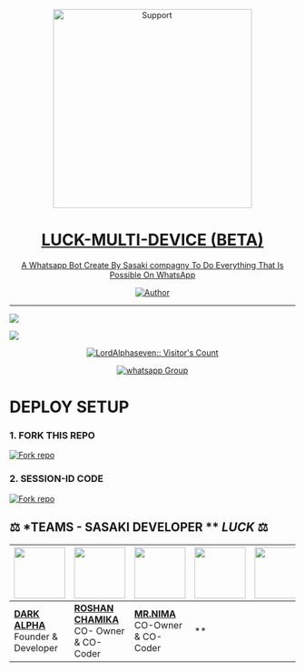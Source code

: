 </p>
</p>
<p align="center">
  <a href="https://whatsapp.com/channel/0029Vajrhmz96H4IsEjh4a41">
    <img alt=Support height="350" src="https://i.ibb.co/Y3V6LVn/2a7c9dac44ff0e9f.jpg"> 
    </p>
<h1 align="center">    LUCK-MULTI-DEVICE (BETA)
</h1>
<p align="center"> 
  
<p align="center"> A Whatsapp Bot Create By Sasaki compagny To Do Everything That Is Possible On WhatsApp
 
  </a>
</p>
<p align="center">
<a href="https://github.com/LordAlphaseven"><img title="Author" src="https://img.shields.io/badge/LUCK_MD-MULTI_DEVICE-black?style=for-the-badge&logo=github"></a>
<p/>



---  

</p>


   <p align="left">
  <a href="https://github.com/LordAlphaseven/LUCK-MD/fork">
    <img src="https://img.shields.io/github/forks/LordAlphaseven/LUCK-MD?label=Fork&style=social">
  <p align="left"> 
  <a href="https://github.com/LordAlphaseven/LUCK-MD/stargazers">
    <img src="https://img.shields.io/github/stars/LordAlphaseven/LUCK-MD?style=social">
      
  
 

</p>
<p align="center"><img src="https://profile-counter.glitch.me/{LordAlphaseven}/count.svg" alt="LordAlphaseven:: Visitor's Count" /></p>
<p align="center">
 <a href="https://whatsapp.com/channel/0029Vajrhmz96H4IsEjh4a41" target="_blank">
    <img alt="whatsapp Group" src="https://img.shields.io/badge/ Whatsapp Support Group -25D366?style=for-the-badge&logo=whatsapp&logoColor=white" />
  </a>
</p>



# DEPLOY SETUP


### 1. FORK THIS REPO
<a href='https://github.com/LordAlphaseven/LUCK-MD/fork' target="_blank"><img alt='Fork repo' src='https://img.shields.io/badge/Fork This Repo-Blue?style=for-the-badge&logo=git&logoColor=white'/></a>

### 2. SESSION-ID CODE
<a href='https://david-session-1-ob9t.onrender.com?v=1' target="_blank"><img alt='Fork repo' src='https://img.shields.io/badge/Scan Qr code-Blue?style=for-the-badge&logo=opencv&logoColor=white'/></a>



























## ⚖️  *TEAMS - SASAKI DEVELOPER  ** *LUCK*  ⚖️

| <a href="https://github.com/darkalphaxteam"><img src="https://telegra.ph/file/c670792adfe0d44dc5a99.jpg" width=90 height=90></a> | <a href="https://github.com/chamiofficial"><img src="https://telegra.ph/file/d81e589b841d6fd5d05a1.jpg" width=90 height=90></a> | <a href="https://github.com/DarkMakerofc"><img src="https://telegra.ph/file/819659c83ab8438084234.jpg" width=90 height=90></a> | <a href="https://github.com/Niranjana45"><img src="https://telegra.ph/file/a7e379be9415cdf16c9df.jpg" width=90 height=90></a> | <a href="https://github.com/nandundilhara"><img src="https://telegra.ph/file/213c1d599c5c3a61a7bed.jpg" width=90 height=90></a> | <a href="https://github.com/Tharushaa2004"><img src="https://telegra.ph/file/976651bc865695c128228.jpg" width=90 height=90></a> |
|---|---|---|---|---|---|
| **[DARK ALPHA](https://github.com/darkalphaxteam/)**</br>Founder & Developer</br> | **[ROSHAN CHAMIKA](https://github.com/chamiofficial)**</br>CO- Owner & CO-Coder</br> | **[MR.NIMA](https://github.com/DarkMakerofc)**</br> CO-Owner & CO-Coder</br> | **




